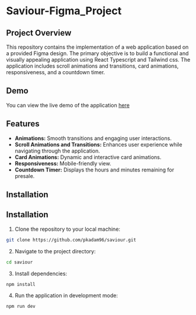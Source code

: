 # Saviour-Figma_Project

## Project Overview

This repository contains the implementation of a web application based on a provided Figma design. The primary objective is to build a functional and visually appealing application using React Typescript and Tailwind css. The application includes scroll animations and transitions, card animations, responsiveness, and a countdown timer.

## Demo

You can view the live demo of the application [here](https://saviourapp.netlify.app/)

## Features

- **Animations:** Smooth transitions and engaging user interactions.
- **Scroll Animations and Transitions:** Enhances user experience while navigating through the application.
- **Card Animations:** Dynamic and interactive card animations.
- **Responsiveness:** Mobile-friendly view.
- **Countdown Timer:** Displays the hours and minutes remaining for presale.

## Installation

## Installation

1. Clone the repository to your local machine:

```bash
git clone https://github.com/pkadam96/saviour.git
```

2. Navigate to the project directory:

```bash
cd saviour
```

3. Install dependencies:

```bash
npm install
```

4. Run the application in development mode:

```bash
npm run dev
```


